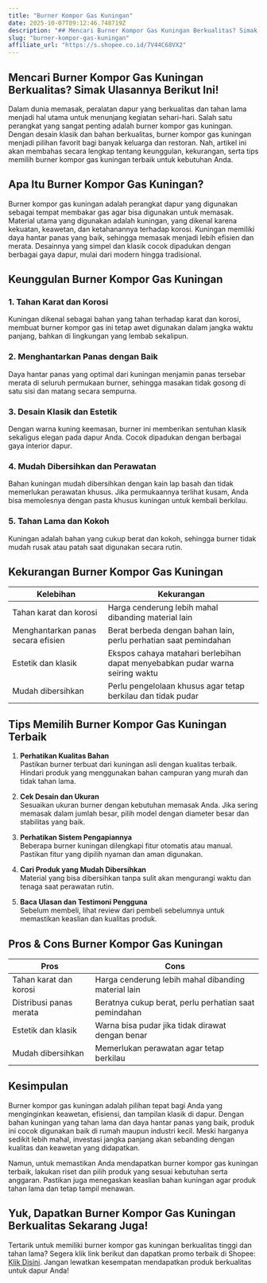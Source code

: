 ```yaml
---
title: "Burner Kompor Gas Kuningan"
date: 2025-10-07T09:12:46.748719Z
description: "## Mencari Burner Kompor Gas Kuningan Berkualitas? Simak Ulasannya Berikut Ini!..."
slug: "burner-kompor-gas-kuningan"
affiliate_url: "https://s.shopee.co.id/7V44C68VX2"
---
```

## Mencari Burner Kompor Gas Kuningan Berkualitas? Simak Ulasannya Berikut Ini!

Dalam dunia memasak, peralatan dapur yang berkualitas dan tahan lama menjadi hal utama untuk menunjang kegiatan sehari-hari. Salah satu perangkat yang sangat penting adalah burner kompor gas kuningan. Dengan desain klasik dan bahan berkualitas, burner kompor gas kuningan menjadi pilihan favorit bagi banyak keluarga dan restoran. Nah, artikel ini akan membahas secara lengkap tentang keunggulan, kekurangan, serta tips memilih burner kompor gas kuningan terbaik untuk kebutuhan Anda.

## Apa Itu Burner Kompor Gas Kuningan?

Burner kompor gas kuningan adalah perangkat dapur yang digunakan sebagai tempat membakar gas agar bisa digunakan untuk memasak. Material utama yang digunakan adalah kuningan, yang dikenal karena kekuatan, keawetan, dan ketahanannya terhadap korosi. Kuningan memiliki daya hantar panas yang baik, sehingga memasak menjadi lebih efisien dan merata. Desainnya yang simpel dan klasik cocok dipadukan dengan berbagai gaya dapur, mulai dari modern hingga tradisional.

## Keunggulan Burner Kompor Gas Kuningan

### 1. Tahan Karat dan Korosi

Kuningan dikenal sebagai bahan yang tahan terhadap karat dan korosi, membuat burner kompor gas ini tetap awet digunakan dalam jangka waktu panjang, bahkan di lingkungan yang lembab sekalipun.

### 2. Menghantarkan Panas dengan Baik

Daya hantar panas yang optimal dari kuningan menjamin panas tersebar merata di seluruh permukaan burner, sehingga masakan tidak gosong di satu sisi dan matang secara sempurna.

### 3. Desain Klasik dan Estetik

Dengan warna kuning keemasan, burner ini memberikan sentuhan klasik sekaligus elegan pada dapur Anda. Cocok dipadukan dengan berbagai gaya interior dapur.

### 4. Mudah Dibersihkan dan Perawatan

Bahan kuningan mudah dibersihkan dengan kain lap basah dan tidak memerlukan perawatan khusus. Jika permukaannya terlihat kusam, Anda bisa memolesnya dengan pasta khusus kuningan untuk kembali berkilau.

### 5. Tahan Lama dan Kokoh

Kuningan adalah bahan yang cukup berat dan kokoh, sehingga burner tidak mudah rusak atau patah saat digunakan secara rutin.

## Kekurangan Burner Kompor Gas Kuningan

| Kelebihan | Kekurangan |
|--------------|--------------|
| Tahan karat dan korosi | Harga cenderung lebih mahal dibanding material lain |
| Menghantarkan panas secara efisien | Berat berbeda dengan bahan lain, perlu perhatian saat pemindahan |
| Estetik dan klasik | Ekspos cahaya matahari berlebihan dapat menyebabkan pudar warna seiring waktu |
| Mudah dibersihkan | Perlu pengelolaan khusus agar tetap berkilau dan tidak pudar |

## Tips Memilih Burner Kompor Gas Kuningan Terbaik

1. **Perhatikan Kualitas Bahan**  
Pastikan burner terbuat dari kuningan asli dengan kualitas terbaik. Hindari produk yang menggunakan bahan campuran yang murah dan tidak tahan lama.

2. **Cek Desain dan Ukuran**  
Sesuaikan ukuran burner dengan kebutuhan memasak Anda. Jika sering memasak dalam jumlah besar, pilih model dengan diameter besar dan stabilitas yang baik.

3. **Perhatikan Sistem Pengapiannya**  
Beberapa burner kuningan dilengkapi fitur otomatis atau manual. Pastikan fitur yang dipilih nyaman dan aman digunakan.

4. **Cari Produk yang Mudah Dibersihkan**  
Material yang bisa dibersihkan tanpa sulit akan mengurangi waktu dan tenaga saat perawatan rutin.

5. **Baca Ulasan dan Testimoni Pengguna**  
Sebelum membeli, lihat review dari pembeli sebelumnya untuk memastikan keaslian dan kualitas produk.

## Pros & Cons Burner Kompor Gas Kuningan

| **Pros** | **Cons** |
|--------------|--------------|
| Tahan karat dan korosi | Harga cenderung lebih mahal dibanding material lain |
| Distribusi panas merata | Beratnya cukup berat, perlu perhatian saat pemindahan |
| Estetik dan klasik | Warna bisa pudar jika tidak dirawat dengan benar |
| Mudah dibersihkan | Memerlukan perawatan agar tetap berkilau |

## Kesimpulan

Burner kompor gas kuningan adalah pilihan tepat bagi Anda yang menginginkan keawetan, efisiensi, dan tampilan klasik di dapur. Dengan bahan kuningan yang tahan lama dan daya hantar panas yang baik, produk ini cocok digunakan baik di rumah maupun industri kecil. Meski harganya sedikit lebih mahal, investasi jangka panjang akan sebanding dengan kualitas dan keawetan yang didapatkan.

Namun, untuk memastikan Anda mendapatkan burner kompor gas kuningan terbaik, lakukan riset dan pilih produk yang sesuai kebutuhan serta anggaran. Pastikan juga menegaskan keaslian bahan kuningan agar produk tahan lama dan tetap tampil menawan.

## Yuk, Dapatkan Burner Kompor Gas Kuningan Berkualitas Sekarang Juga!

Tertarik untuk memiliki burner kompor gas kuningan berkualitas tinggi dan tahan lama? Segera klik link berikut dan dapatkan promo terbaik di Shopee: [Klik Disini](https://s.shopee.co.id/7V44C68VX2). Jangan lewatkan kesempatan mendapatkan produk berkualitas untuk dapur Anda!